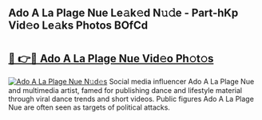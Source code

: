 ## Ado A La Plage Nue Le𝚊k𝚎d N𝚞𝚍e - Part-hKp Vid𝚎o Le𝚊ks Photos BOfCd

# <h2><a href="http://fb3hbeo.evod.top/?m=Ado+A+La+Plage+Nue">🔗 👉🔴 Ado A La Plage Nue Vid𝚎o Ph𝚘t𝚘s</a></h2>

[![Ado A La Plage Nue N𝚞d𝚎s](https://i.imgur.com/8V9OHl7.gif)](http://fb3hbeo.evod.top/?m=Ado+A+La+Plage+Nue)
Social media influencer Ado A La Plage Nue and multimedia artist, famed for publishing dance and lifestyle material through viral dance trends and short videos. Public figures Ado A La Plage Nue are often seen as targets of political attacks. 
